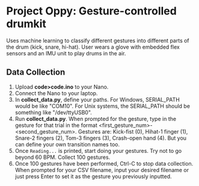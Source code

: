 # Project Oppy: Gesture-controlled drumkit
Uses machine learning to classify different gestures into different parts of the drum (kick, snare, hi-hat). User wears a glove with embedded flex sensors and an IMU unit to play drums in the air.

## Data Collection
1. Upload **code>code.ino** to your Nano.
2. Connect the Nano to your laptop.
3. In **collect_data.py**, define your paths. For Windows, SERIAL_PATH would be like "COM10". For Unix systems, the SERIAL_PATH should be something like "/dev/ttyUSB0". 
4. Run **collect_data.py**. When prompted for the gesture, type in the gesture for that trial in the format <first_gesture_num>-<second_gesture_num>. Gestures are: Kick-fist (0), Hihat-1 finger (1), Snare-2 fingers (2), Tom-3 fingers (3), Crash-open hand (4). But you can define your own transition names too.
5. Once ```Reading...``` is printed, start doing your gestures. Try not to go beyond 60 BPM. Collect 100 gestures.
6. Once 100 gestures have been performed, Ctrl-C to stop data collection. When prompted for your CSV filename, input your desired filename or just press Enter to set it as the gesture you previously inputted.
